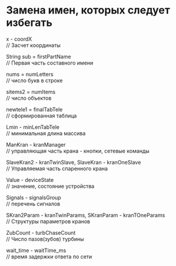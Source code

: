 # Замена имен, которых следует избегать    

x - coordX    
// Засчет координаты  
  
String sub = firstPartName  
// Первая часть составного имени  
  
nums = numLetters  
// число букв в строке  
    
sitems2 = numItems  
// число объектов  
    
newtele1 = finalTabTele  
// сформированная таблица  
  
Lmin - minLenTabTele  
// минимальная длина массива    
    
ManKran - kranManager  
// управляющая часть крана - кнопки, сетевые команды   
    
SlaveKran2 - kranTwinSlavе, SlaveKran - kranOneSlavе        
// Управляемая часть спаренного крана  
     
Value - deviceState  
// значение, состояние устройства   
   
Signals - signalsGroup  
// перечень сигналов  
  
SKran2Param - kranTwinParams, SKranParam - kranTOneParams    
// Структуры параметров кранов  
  
ZubCount - turbChaseCount   
// Число пазов(зубов) турбины    
   
wait_time - waitTime_ms  
// время задержки ответа по сети  
  

  
